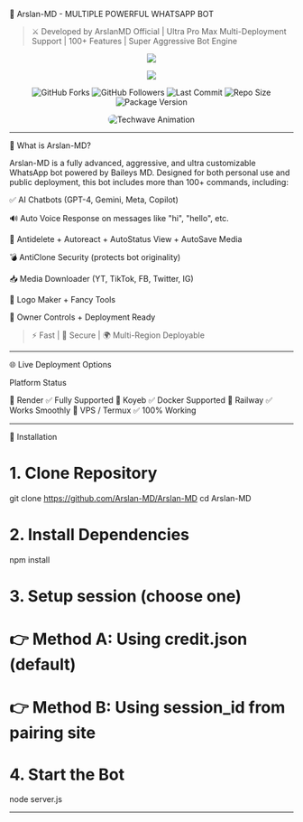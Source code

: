 🤖 Arslan-MD - MULTIPLE POWERFUL WHATSAPP BOT

> ⚔️ Developed by ArslanMD Official | Ultra Pro Max Multi-Deployment Support | 100+ Features | Super Aggressive Bot Engine
</div>

<p align="center">
  <img src="https://i.imgur.com/LyHic3i.gif" />
</p>

<p align="center">
  <img src="https://files.catbox.moe/qumhu4.jpg" />
</p>

<!-- 📊 STATS & HERO ANIMATION (Updated Colors) -->
<div align="center">

  <!-- GitHub Stats Badges with new color palette -->
  <p>
    <img src="https://img.shields.io/github/forks/Arslan-MD/Arslan-MD?style=flat&color=1E88E5&logo=github&logoColor=white&label=Forks" alt="GitHub Forks" />
    <img src="https://img.shields.io/github/followers/Arslan-MD?style=flat&color=43A047&logo=github&logoColor=white&label=Followers" alt="GitHub Followers" />
    <img src="https://img.shields.io/github/last-commit/Arslan-MD/Arslan-MD?style=flat&color=8E24AA&logo=git&logoColor=white&label=Last%20Commit" alt="Last Commit" />
    <img src="https://img.shields.io/github/repo-size/Arslan-MD/Arslan-MD?style=flat&color=0097A7&logo=database&logoColor=white&label=Repo%20Size" alt="Repo Size" />
    <img src="https://img.shields.io/github/package-json/v/Arslan-MD/Arslan-MD?style=flat&color=F57C00&logo=npm&logoColor=white&label=Version" alt="Package Version" />
  </p>

  <!-- Hero GIF with updated border & hover effect -->
  <p>
    <img src="https://i.imgur.com/LyHic3i.gif" alt="Techwave Animation" style="max-width:100%; border-radius:16px; transition: transform 0.3s ease-in-out;" onmouseover="this.style.transform='scale(1.08)'" onmouseout="this.style.transform='scale(1)'" />
  </p>

</div>





---

🚀 What is Arslan-MD?

Arslan-MD is a fully advanced, aggressive, and ultra customizable WhatsApp bot powered by Baileys MD. Designed for both personal use and public deployment, this bot includes more than 100+ commands, including:

✅ AI Chatbots (GPT-4, Gemini, Meta, Copilot)

🔊 Auto Voice Response on messages like "hi", "hello", etc.

🧠 Antidelete + Autoreact + AutoStatus View + AutoSave Media

💣 AntiClone Security (protects bot originality)

📥 Media Downloader (YT, TikTok, FB, Twitter, IG)

🎨 Logo Maker + Fancy Tools

👑 Owner Controls + Deployment Ready


> ⚡ Fast | 🔐 Secure | 🌍 Multi-Region Deployable




---

🌐 Live Deployment Options

Platform	Status

🔹 Render	✅ Fully Supported
🔹 Koyeb	✅ Docker Supported
🔹 Railway	✅ Works Smoothly
🔹 VPS / Termux	✅ 100% Working



---

💾 Installation

# 1. Clone Repository
git clone https://github.com/Arslan-MD/Arslan-MD
cd Arslan-MD

# 2. Install Dependencies
npm install

# 3. Setup session (choose one)
# 👉 Method A: Using credit.json (default)
# 👉 Method B: Using session_id from pairing site

# 4. Start the Bot
node server.js


---

